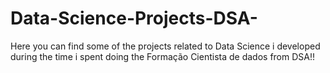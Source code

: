# Data-Science-Projects-DSA-
Here you can find some of the projects related to Data Science i developed during the time i spent doing the Formação Cientista de dados from DSA!!
